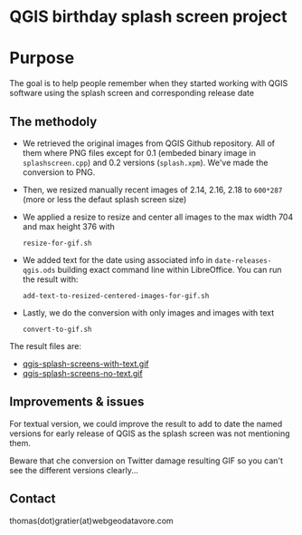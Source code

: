 # QGIS birthday splash screen project

# Purpose

The goal is to help people remember when they started working with QGIS software using the splash screen and corresponding release date

## The methodoly

* We retrieved the original images from QGIS Github repository. All of them where PNG files except for 0.1 (embeded binary image in `splashscreen.cpp`) and 0.2 versions (`splash.xpm`). We've made the conversion to PNG.
* Then, we resized manually recent images of 2.14, 2.16, 2.18 to `600*287` (more or less the defaut splash screen size)
* We applied a resize to resize and center all images to the max width 704 and max height 376 with

      resize-for-gif.sh

* We added text for the date using associated info in `date-releases-qgis.ods` building exact command line within LibreOffice. You can run the result with:

      add-text-to-resized-centered-images-for-gif.sh

* Lastly, we do the conversion with only images and images with text

      convert-to-gif.sh

The result files are:

* [qgis-splash-screens-with-text.gif](qgis-splash-screens-with-text.gif)
* [qgis-splash-screens-no-text.gif](qgis-splash-screens-no-text.gif)

## Improvements & issues

For textual version, we could improve the result to add to date the named versions for early release of QGIS as the splash screen was not mentioning them.

Beware that che conversion on Twitter damage resulting GIF so you can't see the different versions clearly...

## Contact

thomas(dot)gratier(at)webgeodatavore.com
